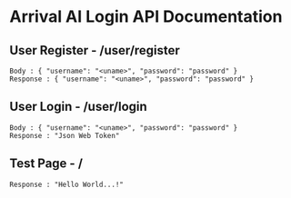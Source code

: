 # Arrival AI Login API Documentation


## User Register - /user/register

    Body : { "username": "<uname>", "password": "password" }
    Response : { "username": "<uname>", "password": "password" }

## User Login - /user/login

    Body : { "username": "<uname>", "password": "password" }
    Response : "Json Web Token"

## Test Page - /
    Response : "Hello World...!"